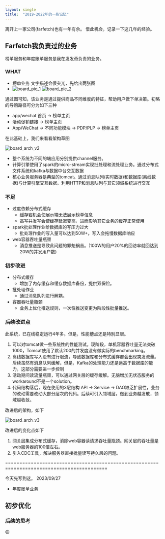 ```yaml
---
layout: single
title:  "2019-2022年的一些记忆"
---
```

离开上一家公司(farfetch)也有一年有余。 借此机会，记录一下这几年的经验。

## Farfetch我负责过的业务
  
  榜单服务和年度账单服务是我在发发奇负责的业务。 

### WHAT
* 榜单业务
  文字描述会很突兀，先给出两张图
* ![board_pic_1](/assets/images/farfetch_board01.jpg) ![board_pic_2](/assets/images/farfetch_board02.jpg)

通过图可知，该业务是通过提供商品不同维度的特征，帮助用户做下单决策。初略的导购路径可分为如下三种
  * app/wechat 首页 -> 榜单主页
  * 活动促销链接 -> 榜单主页
  * App/WeChat -> 不同功能模块 -> PDP/PLP -> 榜单主页

在此基础上，我们来看看架构草图
    
![board_arch_v2](/assets/images/board_arch_v2.png)

  * 整个系统为不同的端应用分别提供channel服务。
  * 计算引擎使用了spark的micro-stream实现批处理和流处理业务。通过分布式文件系统和kafka与数据中台交互数据
  * 核心业务服务器是典型的tomcat。通过消息队列(实时数据)和数据库(离线数据)与计算引擎交互数据。利用HTTP和消息队列与其它领域系统进行交互

### 不足
  * 过度依赖分布式缓存
    * 缓存宕机会使展示端无法展示榜单信息
    * 高写并发写会使缓存延迟变高，进而影响其它业务的缓存正常使用
  * spark批处理作业给数据库的写压力过大
    * 批处理作业的写入量可以达到50W+，写入会拖慢数据库响应
  * web容器吞吐量瓶颈
    * 消息推送是导致此问题的罪魁祸首。(100W的用户20%的回访率就回达到20W的并发用户数)

### 初步改进
  * 分布式缓存
    * 增加了内存缓存和缓存数据库备份，提供双保险。
  * 批处理作业
    * 通过消息队列进行解耦。
  * 容器吞吐量瓶颈
    * 业务上优化推送规则，一次性推送变更为阶段性批量推送。

### 后续改进点
  此系统，已在线稳定运行4年多。但是，性能槽点还是特别显眼。
1. 可以对tomcat做一些系统性的性能测试。现阶段，单机容器吞吐量无法突破1000，Tomcat使用了默认200的并发度没有做实际的benchmarking。
2. 离线数据库写入没有进行限流，导致数据库和分布式缓存都会出现突发流量。后续虽然有消息队列缓解，但是，Kafka的处理能力还是远高于数据库的能力，这部分需要进一步控制
3. 活动期间读流量瓶颈，可以通过网关层的缓存缓解。无脑增加无状态服务的workaround不是一个solution。
4. 代码结构落后，现在使用的3层结构 API -> Service -> DAO缺乏扩展性，业务的改动需要改动大部分层次的代码。后续可引入领域层，做到业务越发散，领域越收敛。

改进后的架构，如下
   
![board_arch_v3](/assets/images/board_arch_v3.png)

改进后的变化点如下
1. 网关层集成分布式缓存，消除web容器读请求吞吐量瓶颈。网关层的吞吐量是web服务器的100倍左右。
2. 引入CDC工具，解决服务器直接批量读写持久层的问题。


==========================================================================================

今天先写到这。
2023/09/27


* 年度账单业务

## 初步优化



### 后续的思考
  😩









